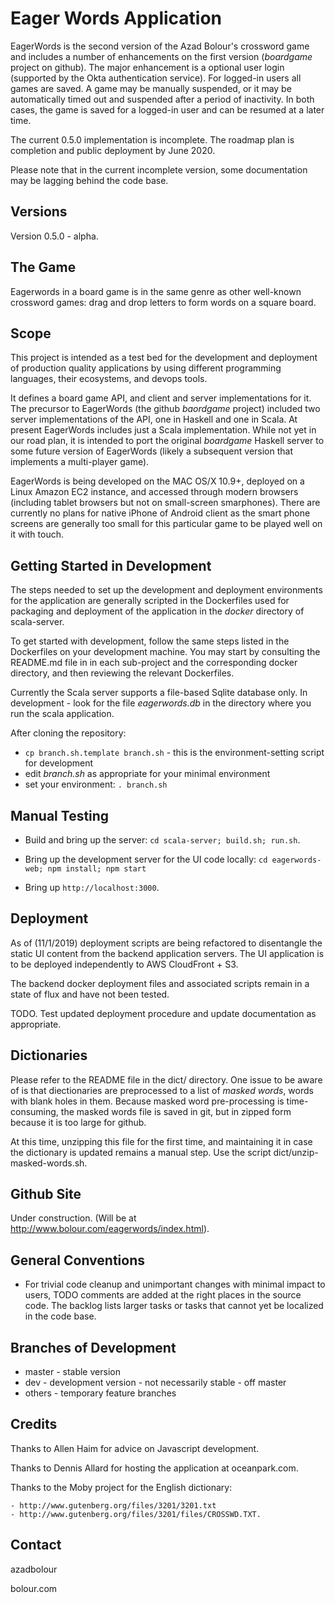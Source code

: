 
# Eager Words Application

EagerWords is the second version of the Azad Bolour's crossword game and
includes a number of enhancements on the first version (_boardgame_ project on
github). The major enhancement is a optional user login (supported by the Okta
authentication service). For logged-in users all games are saved. A game may be
manually suspended, or it may be automatically timed out and suspended after a
period of inactivity. In both cases, the game is saved for a logged-in user and
can be resumed at a later time.

The current 0.5.0 implementation is incomplete. The roadmap plan is completion 
and public deployment by June 2020.

Please note that in the current incomplete version, some documentation may be
lagging behind the code base.

## Versions

Version 0.5.0 - alpha.

## The Game

Eagerwords in a board game is in the same genre as other well-known crossword games:
drag and drop letters to form words on a square board.

## Scope

This project is intended as a test bed for the development and deployment
of production quality applications by using different programming languages,
their ecosystems, and devops tools.

It defines a board game API, and client and server implementations for it. The
precursor to EagerWords (the github _baordgame_ project) included two server
implementations of the API, one in Haskell and one in Scala. At present
EagerWords includes just a Scala implementation. While not yet in our road plan,
it is intended to port the original _boardgame_ Haskell server to some future
version of EagerWords (likely a subsequent version that implements a
multi-player game).

EagerWords is being developed on the MAC OS/X 10.9+, deployed on a Linux Amazon
EC2 instance, and accessed through modern browsers (including tablet browsers
but not on small-screen smarphones). There are currently no plans for native
iPhone of Android client as the smart phone screens are generally too small for
this particular  game to be played well on it with touch.

## Getting Started in Development

The steps needed to set up the development and deployment environments for the
application are generally scripted in the Dockerfiles used for packaging and
deployment of the application in the _docker_ directory of scala-server. 

To get started with development, follow the same steps listed in the Dockerfiles
on your development machine. You may start by consulting the README.md file in
in each sub-project and the corresponding docker directory, and then reviewing
the relevant Dockerfiles.

Currently the Scala server supports a file-based Sqlite database only.
In development - look for the file _eagerwords.db_ in the directory where you
run the scala application.

After cloning the repository:

* `cp branch.sh.template branch.sh` - this is the environment-setting script for
  development
* edit _branch.sh_ as appropriate for your minimal environment
* set your environment: `. branch.sh`

## Manual Testing

* Build and bring up the server: `cd scala-server; build.sh; run.sh`.

* Bring up the development server for the UI code locally: `cd eagerwords-web; npm install; npm start`

* Bring up `http://localhost:3000`. 

## Deployment

As of (11/1/2019) deployment scripts are being refactored to disentangle the 
static UI content from the backend application servers. The UI application 
is to be deployed independently to AWS CloudFront + S3. 

The backend docker deployment files and associated scripts remain in a 
state of flux and have not been tested.

TODO. Test updated deployment procedure and update documentation as 
appropriate.

## Dictionaries

Please refer to the README file in the dict/ directory. One issue to be
aware of is that diectionaries are preprocessed to a list of _masked words_, 
words with blank holes in them. Because masked word pre-processing is
time-consuming, the masked words file is saved in git, but in zipped form 
because it is too large for github. 

At this time, unzipping this file for the first time, and maintaining it in
case the dictionary is updated remains a manual step. Use the script
dict/unzip-masked-words.sh.

## Github Site

Under construction. (Will be at http://www.bolour.com/eagerwords/index.html).

## General Conventions

- For trivial code cleanup and unimportant changes with minimal impact to users,
  TODO comments are added at the right places in the source code. The backlog
  lists larger tasks or tasks that cannot yet be localized in the code base.

## Branches of Development

- master - stable version
- dev - development version - not necessarily stable - off master
- others - temporary feature branches

## Credits

Thanks to Allen Haim for advice on Javascript development.

Thanks to Dennis Allard for hosting the application at oceanpark.com.

Thanks to the Moby project for the English dictionary:

    - http://www.gutenberg.org/files/3201/3201.txt
    - http://www.gutenberg.org/files/3201/files/CROSSWD.TXT.
 
## Contact

azadbolour

bolour.com

